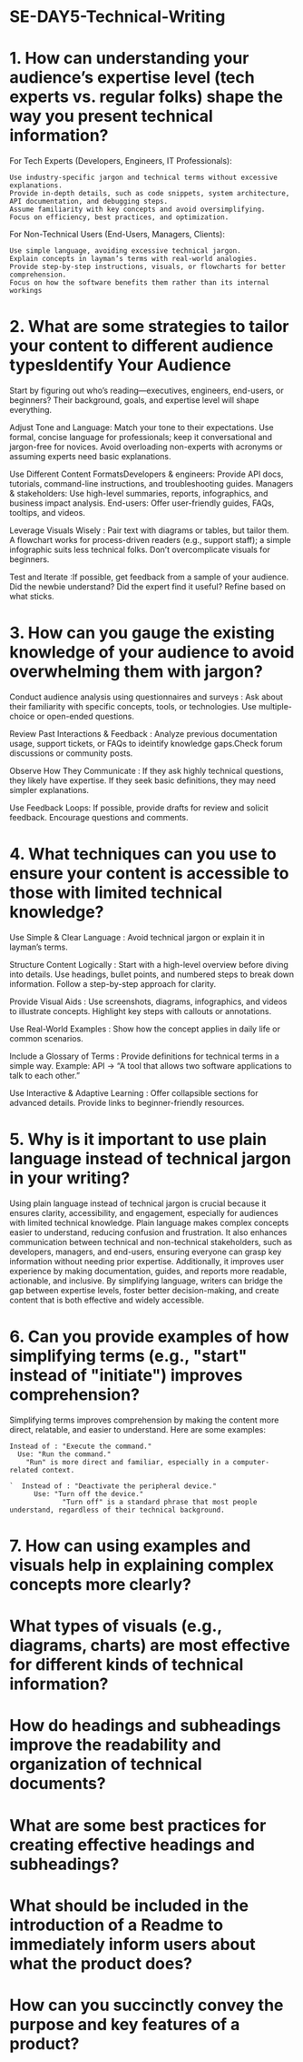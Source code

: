 # SE-DAY5-Technical-Writing

# 1. How can understanding your audience’s expertise level (tech experts vs. regular folks) shape the way you present technical information?
  For Tech Experts (Developers, Engineers, IT Professionals):

    Use industry-specific jargon and technical terms without excessive explanations.
    Provide in-depth details, such as code snippets, system architecture, API documentation, and debugging steps.
    Assume familiarity with key concepts and avoid oversimplifying.
    Focus on efficiency, best practices, and optimization.

For Non-Technical Users (End-Users, Managers, Clients):

    Use simple language, avoiding excessive technical jargon.
    Explain concepts in layman’s terms with real-world analogies.
    Provide step-by-step instructions, visuals, or flowcharts for better comprehension.
    Focus on how the software benefits them rather than its internal workings
# 2. What are some strategies to tailor your content to different audience typesIdentify Your Audience
  Start by figuring out who’s reading—executives, engineers, end-users, or beginners? Their background, goals, and expertise level will shape everything. 

  Adjust Tone and Language: Match your tone to their expectations. Use formal, concise language for professionals; keep it conversational and jargon-free for novices. Avoid overloading non-experts with acronyms or assuming experts need basic explanations.

  Use Different Content FormatsDevelopers & engineers: 
     Provide API docs, tutorials, command-line instructions, and troubleshooting guides.
     Managers & stakeholders: Use high-level summaries, reports, infographics, and business impact analysis.
     End-users: Offer user-friendly guides, FAQs, tooltips, and videos.

  Leverage Visuals Wisely : Pair text with diagrams or tables, but tailor them. A flowchart works for process-driven readers (e.g., support staff); a simple infographic suits less technical folks. Don’t overcomplicate visuals for beginners.
  
  Test and Iterate :If possible, get feedback from a sample of your audience. Did the newbie understand? Did the expert find it useful? Refine based on what sticks. 

# 3. How can you gauge the existing knowledge of your audience to avoid overwhelming them with jargon?

  Conduct audience analysis using questionnaires and surveys : Ask about their familiarity with specific concepts, tools, or technologies. Use multiple-choice or open-ended questions.

  Review Past Interactions & Feedback :  Analyze previous documentation usage, support tickets, or FAQs to ideintify knowledge gaps.Check forum discussions or community posts.

  Observe How They Communicate : If they ask highly technical questions, they likely have expertise. If they seek basic definitions, they may need simpler explanations.

  Use Feedback Loops: If possible, provide drafts for review and solicit feedback. Encourage questions and comments.   

# 4. What techniques can you use to ensure your content is accessible to those with limited technical knowledge?

  Use Simple & Clear Language : Avoid technical jargon or explain it in layman’s terms.
  
  Structure Content Logically : Start with a high-level overview before diving into details. Use headings, bullet points, and numbered steps to break down information. Follow a step-by-step approach for clarity.

  Provide Visual Aids : Use screenshots, diagrams, infographics, and videos to illustrate concepts.  Highlight key steps with callouts or annotations.

  Use Real-World Examples : Show how the concept applies in daily life or common scenarios.

  Include a Glossary of Terms : Provide definitions for technical terms in a simple way.
    Example: API → “A tool that allows two software applications to talk to each other.”

  Use Interactive & Adaptive Learning : Offer collapsible sections for advanced details. Provide links to beginner-friendly resources.
  
# 5. Why is it important to use plain language instead of technical jargon in your writing?
  Using plain language instead of technical jargon is crucial because it ensures clarity, accessibility, and engagement, especially for audiences with limited technical knowledge. Plain language makes complex concepts easier to understand, reducing confusion and frustration. It also enhances communication between technical and non-technical stakeholders, such as developers, managers, and end-users, ensuring everyone can grasp key information without needing prior expertise. Additionally, it improves user experience by making documentation, guides, and reports more readable, actionable, and inclusive. By simplifying language, writers can bridge the gap between expertise levels, foster better decision-making, and create content that is both effective and widely accessible.
# 6. Can you provide examples of how simplifying terms (e.g., "start" instead of "initiate") improves comprehension?
  Simplifying terms improves comprehension by making the content more direct, relatable, and easier to understand.
   Here are some examples:

    Instead of : "Execute the command." 
      Use: "Run the command."
        "Run" is more direct and familiar, especially in a computer-related context.
    
    `  Instead of : "Deactivate the peripheral device."
          Use: "Turn off the device."
                 "Turn off" is a standard phrase that most people understand, regardless of their technical background.
# 7.  How can using examples and visuals help in explaining complex concepts more clearly?
# What types of visuals (e.g., diagrams, charts) are most effective for different kinds of technical information?
# How do headings and subheadings improve the readability and organization of technical documents?
# What are some best practices for creating effective headings and subheadings?
# What should be included in the introduction of a Readme to immediately inform users about what the product does?
# How can you succinctly convey the purpose and key features of a product?
